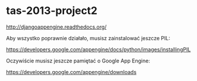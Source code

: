 tas-2013-project2
=================

http://djangoappengine.readthedocs.org/

Aby wszystko poprawnie działało, musisz zainstalować jeszcze PIL:

https://developers.google.com/appengine/docs/python/images/installingPIL

Oczywiście musisz jeszcze pamiętać o Google App Engine:

https://developers.google.com/appengine/downloads
